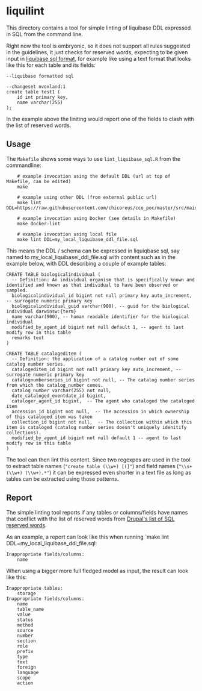 # liquilint

This directory contains a tool for simple linting of liquibase DDL expressed in SQL from the command line. 

Right now the tool is embryonic, so it does not support all rules suggested in the guidelines, it just checks for reserved words, expecting to be given input in [liquibase sql format](http://www.liquibase.org/documentation/sql_format.html), for example like using a text format that looks like this for each table and its fields:

    --liquibase formatted sql
    
    --changeset nvoxland:1
    create table test1 (
        id int primary key,
        name varchar(255)
    );
    
In the example above the liniting would report one of the fields to clash with the list of reserved words.

## Usage

The `Makefile` shows some ways to use `lint_liquibase_sql.R` from the commandline:

		# example invocation using the default DDL (url at top of Makefile, can be edited)
		make
		
		# example using other DDL (from external public url)
		make lint DDL=https://raw.githubusercontent.com/chicoreus/cco_poc/master/src/main/resources/edu/harvard/huh/specify/datamodel/cco_full/db/tables.sql

		# example invocation using Docker (see details in Makefile)
		make docker-lint

		# example invocation using local file
		make lint DDL=my_local_liquibase_ddl_file.sql

This means the DDL / schema can be expressed in liquiqbase sql, say named to my\_local\_liquibasei\_ddl\_file.sql with content such as in the example below, with DDL describing a couple of example tables:

    CREATE TABLE biologicalindividual (
      -- Definition: An individual organism that is specifically known and identified and known as that individual to have been observed or sampled.
      biologicalindividual_id bigint not null primary key auto_increment, -- surrogate numeric primary key
      biologicalindividual_guid varchar(900), -- guid for the biological individual darwinsw:{term}
      name varchar(900), -- human readable identifier for the biological individual
      modified_by_agent_id bigint not null default 1, -- agent to last modify row in this table
      remarks text
    )

    CREATE TABLE catalogeditem (
      -- Definition: the application of a catalog number out of some catalog number series.
      catalogeditem_id bigint not null primary key auto_increment, -- surrogate numeric primary key
      catalognumberseries_id bigint not null, -- The catalog number series from which the catalog_number comes.
      catalog_number varchar(255) not null,
      date_cataloged_eventdate_id bigint,
      cataloger_agent_id bigint,  -- The agent who cataloged the cataloged item
      accession_id bigint not null,  -- The accession in which ownership of this cataloged item was taken
      collection_id bigint not null,  -- The collection within which this item is cataloged (catalog number series doesn't uniquely idenitify collections).
      modified_by_agent_id bigint not null default 1 -- agent to last modify row in this table
    )

The tool can then lint this content. Since two regexpes are used in the tool to extract table names (`"create table (\\w+) [(]"`) and field names (`"\\s+ (\\w+) (\\w+).*"`) it can be expressed even shorter in a text file as long as tables can be extracted using those patterns.

## Report

The simple linting tool reports if any tables or columns/fields have names that conflict with the list of reserved words from [Drupal's list of SQL reserved words](https://www.drupal.org/docs/develop/coding-standards/list-of-sql-reserved-words).

As an example, a report can look like this when running `make lint DDL=my_local_liquibase_ddl_file.sql:

    Inappropriate fields/columns:
    	name

When using a bigger more full fledged model as input, the result can look like this:

    Inappropriate tables:
    	storage
    Inappropriate fields/columns:
    	name
    	table_name
    	value
    	status
    	method
    	source
    	number
    	section
    	role
    	prefix
    	type
    	text
    	foreign
    	language
    	scope
    	action

